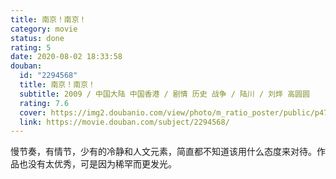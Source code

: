 ```yaml
---
title: 南京！南京！
category: movie
status: done
rating: 5
date: 2020-08-02 18:33:58
douban:
  id: "2294568"
  title: 南京！南京！
  subtitle: 2009 / 中国大陆 中国香港 / 剧情 历史 战争 / 陆川 / 刘烨 高圆圆
  rating: 7.6
  cover: https://img2.doubanio.com/view/photo/m_ratio_poster/public/p470463541.jpg
  link: https://movie.douban.com/subject/2294568/
---
```


慢节奏，有情节，少有的冷静和人文元素，简直都不知道该用什么态度来对待。作品也没有太优秀，可是因为稀罕而更发光。